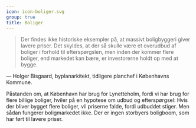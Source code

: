 ```yaml
---
icon: icon-boliger.svg
group: true
title: Boliger
---
```


> Der findes ikke historiske eksempler på, at massivt boligbyggeri giver lavere priser. Det skyldes, at der så skulle være et overudbud af boliger i forhold til efterspørgslen, men inden der kommer flere boliger, end markedet kan bære, er investorerne holdt op med at bygge.

<div class="slh-citation-reference">— Holger Bisgaard, byplanarkitekt, tidligere planchef i Københavns Kommune.</div>

Påstanden om, at København har brug for Lynetteholm, fordi vi har brug for flere billige boliger, hviler på en hypotese om udbud og efterspørgsel: Hvis der bliver bygget flere boliger, vil priserne falde, fordi udbuddet stiger. Men sådan fungerer boligmarkedet ikke. Der er ingen storbyers boligboom, som har ført til lavere priser.
